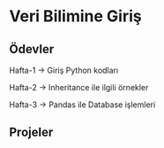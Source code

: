 # Veri Bilimine Giriş
## Ödevler
Hafta-1 -> Giriş Python kodları

Hafta-2 -> Inheritance ile ilgili örnekler

Hafta-3 -> Pandas ile Database işlemleri

## Projeler
